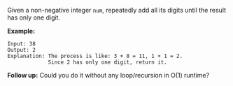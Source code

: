 Given a non-negative integer `num`, repeatedly add all its digits until the result has only one digit.

**Example:**

    Input: 38
    Output: 2 
    Explanation: The process is like: 3 + 8 = 11, 1 + 1 = 2. 
                 Since 2 has only one digit, return it.
**Follow up:**
Could you do it without any loop/recursion in O(1) runtime?